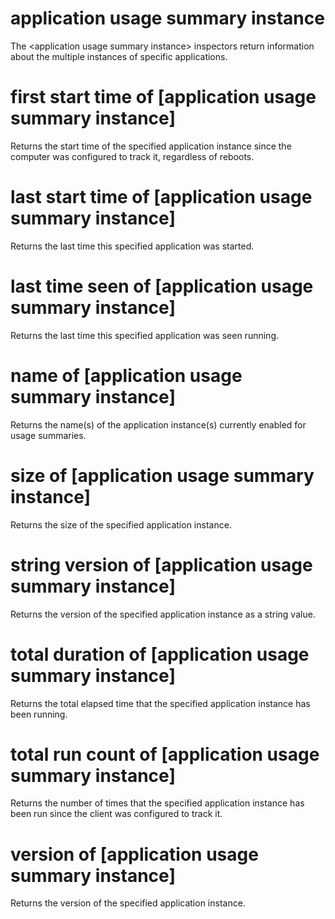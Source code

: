 # application usage summary instance

The &lt;application usage summary instance&gt; inspectors return information about the multiple instances of specific applications.

# first start time of [application usage summary instance]

Returns the start time of the specified application instance since the computer was configured to track it, regardless of reboots.

# last start time of [application usage summary instance]

Returns the last time this specified application was started.

# last time seen of [application usage summary instance]

Returns the last time this specified application was seen running.

# name of [application usage summary instance]

Returns the name(s) of the application instance(s) currently enabled for usage summaries.

# size of [application usage summary instance]

Returns the size of the specified application instance.

# string version of [application usage summary instance]

Returns the version of the specified application instance as a string value.

# total duration of [application usage summary instance]

Returns the total elapsed time that the specified application instance has been running.

# total run count of [application usage summary instance]

Returns the number of times that the specified application instance has been run since the client was configured to track it.

# version of [application usage summary instance]

Returns the version of the specified application instance.
